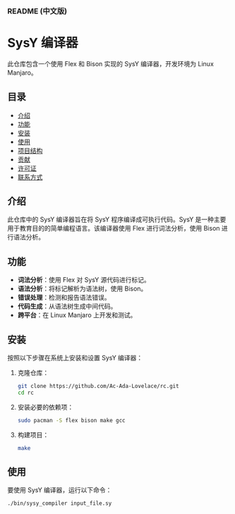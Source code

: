 ### README (中文版)

# SysY 编译器

此仓库包含一个使用 Flex 和 Bison 实现的 SysY 编译器，开发环境为 Linux Manjaro。

## 目录
- [介绍](#介绍)
- [功能](#功能)
- [安装](#安装)
- [使用](#使用)
- [项目结构](#项目结构)
- [贡献](#贡献)
- [许可证](#许可证)
- [联系方式](#联系方式)

## 介绍
此仓库中的 SysY 编译器旨在将 SysY 程序编译成可执行代码。SysY 是一种主要用于教育目的的简单编程语言。该编译器使用 Flex 进行词法分析，使用 Bison 进行语法分析。

## 功能
- **词法分析**：使用 Flex 对 SysY 源代码进行标记。
- **语法分析**：将标记解析为语法树，使用 Bison。
- **错误处理**：检测和报告语法错误。
- **代码生成**：从语法树生成中间代码。
- **跨平台**：在 Linux Manjaro 上开发和测试。

## 安装
按照以下步骤在系统上安装和设置 SysY 编译器：

1. 克隆仓库：
    ```sh
    git clone https://github.com/Ac-Ada-Lovelace/rc.git
    cd rc
    ```

2. 安装必要的依赖项：
    ```sh
    sudo pacman -S flex bison make gcc
    ```

3. 构建项目：
    ```sh
    make
    ```

## 使用
要使用 SysY 编译器，运行以下命令：
```sh
./bin/sysy_compiler input_file.sy

